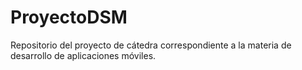 # ProyectoDSM
Repositorio del proyecto de cátedra correspondiente a la materia de desarrollo de aplicaciones móviles.
